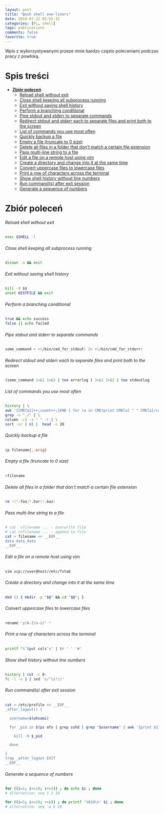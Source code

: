 ```yaml
---
layout: post
title: "Bash shell one-liners"
date: 2018-07-22 02:55:32
categories: [PL, shell]
tags: publications
comments: false
favorite: true
---
```


Wpis z wykorzystywanymi przeze mnie bardzo często poleceniami podczas pracy z powłoką.

# Spis treści

- **[Zbiór poleceń](#zbiór-poleceń)**
  * [Reload shell without exit](#reload-shell-without-exit)
  * [Close shell keeping all subprocess running](#close-shell-keeping-all-subprocess-running)
  * [Exit without saving shell history](#exit-without-saving-shell-history)
  * [Perform a branching conditional](#perform-a-branching-conditional)
  * [Pipe stdout and stderr to separate commands](#pipe-stdout-and-stderr-to-separate-commands)
  * [Redirect stdout and stderr each to separate files and print both to the screen](#redirect-stdout-and-stderr-each-to-separate-files-and-print-both-to-the-screen)
  * [List of commands you use most often](#list-of-commands-you-use-most-often)
  * [Quickly backup a file](#quickly-backup-a-file)
  * [Empty a file (truncate to 0 size)](#empty-a-file-truncate-to-0-size)
  * [Delete all files in a folder that don't match a certain file extension](#delete-all-files-in-a-folder-that-dont-match-a-certain-file-extension)
  * [Pass multi-line string to a file](#pass-multi-line-string-to-a-file)
  * [Edit a file on a remote host using vim](#edit-a-file-on-a-remote-host-using-vim)
  * [Create a directory and change into it at the same time](#create-a-directory-and-change-into-it-at-the-same-time)
  * [Convert uppercase files to lowercase files](#convert-uppercase-files-to-lowercase-files)
  * [Print a row of characters across the terminal](#print-a-row-of-characters-across-the-terminal)
  * [Show shell history without line numbers](#show-shell-history-without-line-numbers)
  * [Run command(s) after exit session](#run-commands-after-exit-session)
  * [Generate a sequence of numbers](#generate-a-sequence-of-numbers)

# Zbiór poleceń

###### Reload shell without exit

```bash
exec $SHELL -l
```

###### Close shell keeping all subprocess running

```bash
disown -a && exit
```

###### Exit without saving shell history

```bash
kill -9 $$
unset HISTFILE && exit
```

###### Perform a branching conditional

```bash
true && echo success
false || echo failed
```

###### Pipe stdout and stderr to separate commands

```bash
some_command > >(/bin/cmd_for_stdout) 2> >(/bin/cmd_for_stderr)
```

###### Redirect stdout and stderr each to separate files and print both to the screen

```bash
(some_command 2>&1 1>&3 | tee errorlog ) 3>&1 1>&2 | tee stdoutlog
```

###### List of commands you use most often

```bash
history | \
awk '{CMD[$2]++;count++;}END { for (a in CMD)print CMD[a] " " CMD[a]/count*100 "% " a;}' | \
grep -v "./" | \
column -c3 -s " " -t | \
sort -nr | nl |  head -n 20
```

###### Quickly backup a file

```bash
cp filename{,.orig}
```

###### Empty a file (truncate to 0 size)

```bash
>filename
```

###### Delete all files in a folder that don't match a certain file extension

```bash
rm !(*.foo|*.bar|*.baz)
```

###### Pass multi-line string to a file

```bash
# cat  >filename ... - overwrite file
# cat >>filename ... - append to file
cat > filename << __EOF__
data data data
__EOF__
```

###### Edit a file on a remote host using vim

```bash
vim scp://user@host//etc/fstab
```

###### Create a directory and change into it at the same time

```bash
mkd () { mkdir -p "$@" && cd "$@"; }
```

###### Convert uppercase files to lowercase files

```bash
rename 'y/A-Z/a-z/' *
```

###### Print a row of characters across the terminal

```bash
printf "%`tput cols`s" | tr ' ' '#'
```

###### Show shell history without line numbers

```bash
history | cut -c 8-
fc -l -n 1 | sed 's/^\s*//'
```

###### Run command(s) after exit session

```bash
cat > /etc/profile << __EOF__
_after_logout() {

  username=$(whoami)

  for _pid in $(ps afx | grep sshd | grep "$username" | awk '{print $1}') ; do

    kill -9 $_pid

  done

}
trap _after_logout EXIT
__EOF__
```

###### Generate a sequence of numbers

```bash
for ((i=1; i<=10; i+=2)) ; do echo $i ; done
# alternative: seq 1 2 10

for ((i=5; i<=10; ++i)) ; do printf '%02d\n' $i ; done
# alternative: seq -w 5 10
```
